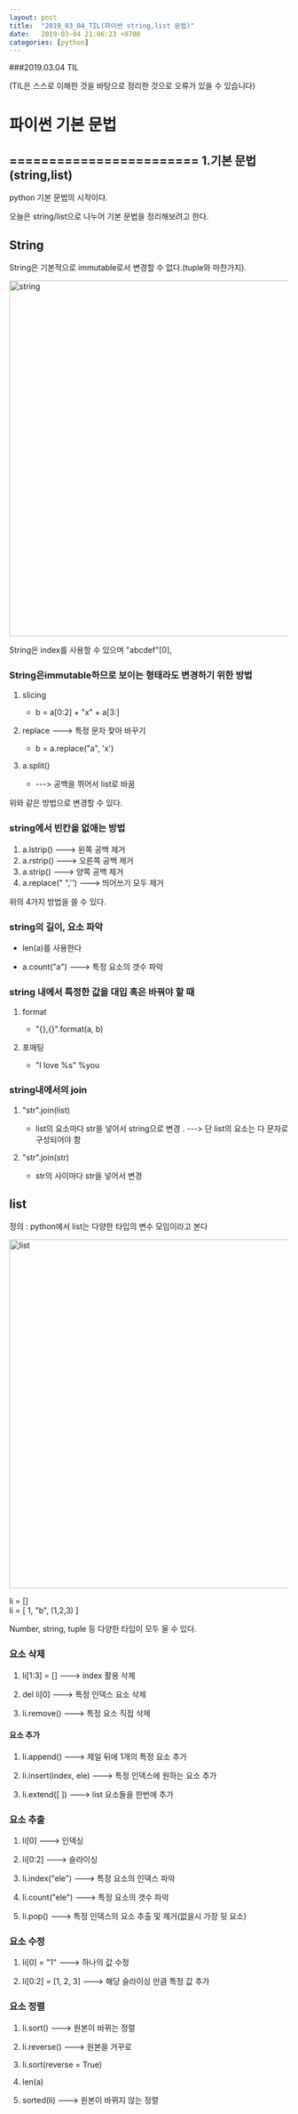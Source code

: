 ```yaml
---
layout: post
title:  "2019_03_04_TIL(파이썬 string,list 문법)"
date:   2019-03-04 21:06:23 +0700
categories: [python]
---
```


###2019.03.04 TIL

(TIL은 스스로 이해한 것을 바탕으로 정리한 것으로 오류가 있을 수 있습니다)

# 파이썬 기본 문법

========================
1.기본 문법(string,list)
-------------
python 기본 문법의 시작이다.

오늘은 string/list으로 나누어 기본 문법을 정리해보려고 한다.


## String

String은 기본적으로 immutable로서 변경할 수 없다.(tuple와 마찬가지). 

<img width="640" alt="string" src="https://user-images.githubusercontent.com/46436843/54571993-6c70f480-4a28-11e9-8c19-c4e8ade6db33.png">


String은 index를 사용할 수 있으며 "abcdef"[0],    

### String은immutable하므로 보이는 형태라도 변경하기 위한 방법


1. slicing   

	* b = a[0:2] + "x" + a[3:]

2. replace ---> 특정 문자 찾아 바꾸기

	* b = a.replace("a", 'x')

3. a.split()

	* ---> 공백을 뛰어서 list로 바꿈

위와 같은 방법으로 변경할 수 있다.



### string에서 빈칸을 없애는 방법


1. a.lstrip() ---> 왼쪽 공백 제거
2. a.rstrip() ---> 오른쪽 공백 제거
3. a.strip() ---> 양쪽 공백 제거
4. a.replace(" ",'') ---> 띄어쓰기 모두 제거

위의 4가지 방법을 쓸 수 있다.


### string의 길이, 요소 파악


* len(a)를 사용한다

* a.count("a") ---> 특정 요소의 갯수 파악


### string 내에서 특정한 값을 대입 혹은 바꿔야 할 때


1. format

	* "{},{}".format(a, b)

2. 포매팅

	* "I love %s" %you


### string내에서의 join

1. "str".join(list)

	* list의 요소마다 str을 넣어서 string으로 변경 .   ---> 단 list의 요소는 다 문자로 구성되어야 함

2. "str".join(str)

	* str의 사이마다 str을 넣어서 변경


## list

정의 : python에서 list는 다양한 타입의 변수 모임이라고 본다   

<img width="628" alt="list" src="https://user-images.githubusercontent.com/46436843/54572098-08026500-4a29-11e9-8468-aa230b93de0b.png">

li = []  
li = [ 1, "b", (1,2,3) ]

Number, string, tuple 등 다양한 타입이 모두 올 수 있다.

### 요소 삭제
1. li[1:3] = []  ---> index 활용 삭제

2. del li[0] ---> 특정 인덱스 요소 삭제

3. li.remove() ---> 특정 요소 직접 삭제

#### 요소 추가

1. li.append() ---> 제일 뒤에 1개의 특정 요소 추가

2. li.insert(index, ele) ---> 특정 인덱스에 원하는 요소 추가

3. li.extend([   ]) ---> list 요소들을 한번에 추가


### 요소 추출 

1. li[0] ---> 인덱싱

2. li[0:2] ---> 슬라이싱

3. li.index("ele") ---> 특정 요소의 인덱스 파악

4. li.count("ele") ---> 특정 요소의 갯수 파악

5. li.pop() ---> 특정 인덱스의 요소 추출 및 제거(없을시 가장 뒷 요소)

### 요소 수정

1. li[0] = "1" ---> 하나의 값 수정

2. li[0:2] = [1, 2, 3] ---> 해당 슬라이싱 만큼 특정 값 추가 



### 요소 정렬

1. li.sort() ---> 원본이 바뀌는 정렬

2. li.reverse() ---> 원본을 거꾸로 

3. li.sort(reverse = True)

4. len(a)

5. sorted(li) ---> 원본이 바뀌지 않는 정렬

